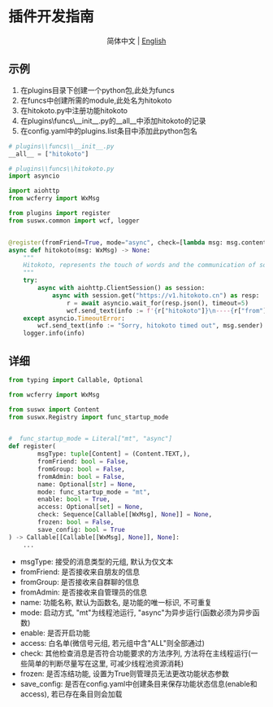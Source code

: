 # 插件开发指南

<p align="center">
简体中文 | <a href="README.md">English</a>
</p>

## 示例

1. 在plugins目录下创建一个python包,此处为funcs
2. 在funcs中创建所需的module,此处名为hitokoto
3. 在hitokoto.py中注册功能hitokoto
4. 在plugins\\funcs\\\_\_init\_\_.py的__all__中添加hitokoto的记录
5. 在config.yaml中的plugins.list条目中添加此python包名

```python
# plugins\\funcs\\__init__.py
__all__ = ["hitokoto"]
```

```python
# plugins\\funcs\\hitokoto.py
import asyncio

import aiohttp
from wcferry import WxMsg

from plugins import register
from suswx.common import wcf, logger


@register(fromFriend=True, mode="async", check=[lambda msg: msg.content == "@一言"])
async def hitokoto(msg: WxMsg) -> None:
    """
    Hitokoto, represents the touch of words and the communication of souls
    """
    try:
        async with aiohttp.ClientSession() as session:
            async with session.get("https://v1.hitokoto.cn") as resp:
                r = await asyncio.wait_for(resp.json(), timeout=5)
                wcf.send_text(info := f'{r["hitokoto"]}\n----{r["from"]}[{r["from_who"]}]', msg.sender)
    except asyncio.TimeoutError:
        wcf.send_text(info := "Sorry, hitokoto timed out", msg.sender)
    logger.info(info)
```

## 详细

```python
from typing import Callable, Optional

from wcferry import WxMsg

from suswx import Content
from suswx.Registry import func_startup_mode


#  func_startup_mode = Literal["mt", "async"]
def register(
        msgType: tuple[Content] = (Content.TEXT,),
        fromFriend: bool = False,
        fromGroup: bool = False,
        fromAdmin: bool = False,
        name: Optional[str] = None,
        mode: func_startup_mode = "mt",
        enable: bool = True,
        access: Optional[set] = None,
        check: Sequence[Callable[[WxMsg], None]] = None,
        frozen: bool = False,
        save_config: bool = True
) -> Callable[[Callable[[WxMsg], None]], None]:
    ...
```

- msgType: 接受的消息类型的元组, 默认为仅文本
- fromFriend: 是否接收来自朋友的信息
- fromGroup: 是否接收来自群聊的信息
- fromAdmin: 是否接收来自管理员的信息
- name: 功能名称, 默认为函数名, 是功能的唯一标识, 不可重复
- mode: 启动方式, "mt"为线程池运行, "async"为异步运行(函数必须为异步函数)
- enable: 是否开启功能
- access: 白名单(微信号元组, 若元组中含"ALL"则全部通过)
- check: 其他检查消息是否符合功能要求的方法序列, 方法将在主线程运行(一些简单的判断尽量写在这里, 可减少线程池资源消耗)
- frozen: 是否冻结功能, 设置为True则管理员无法更改功能状态参数
- save_config: 是否在config.yaml中创建条目来保存功能状态信息(enable和access), 若已存在条目则会加载
